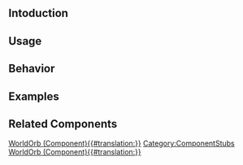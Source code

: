 <languages></languages> <translate>

## Intoduction

## Usage

## Behavior

## Examples

## Related Components

</translate>

[WorldOrb
(Component){{#translation:}}](Category:Components{{#translation:}} "wikilink")
[Category:ComponentStubs](Category:ComponentStubs "wikilink") [WorldOrb
(Component){{#translation:}}](Category:Components:World{{#translation:}} "wikilink")